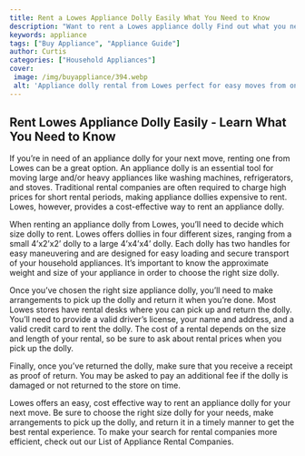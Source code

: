 ```yaml
---
title: Rent a Lowes Appliance Dolly Easily What You Need to Know
description: "Want to rent a Lowes appliance dolly Find out what you need to know from choosing the right dolly size to how much it can cost Learn which Lowes rental company to use and more"
keywords: appliance
tags: ["Buy Appliance", "Appliance Guide"]
author: Curtis
categories: ["Household Appliances"]
cover: 
 image: /img/buyappliance/394.webp
 alt: 'Appliance dolly rental from Lowes perfect for easy moves from one place to another'
---
```

## Rent Lowes Appliance Dolly Easily - Learn What You Need to Know

If you’re in need of an appliance dolly for your next move, renting one from Lowes can be a great option. An appliance dolly is an essential tool for moving large and/or heavy appliances like washing machines, refrigerators, and stoves. Traditional rental companies are often required to charge high prices for short rental periods, making appliance dollies expensive to rent. Lowes, however, provides a cost-effective way to rent an appliance dolly.

When renting an appliance dolly from Lowes, you’ll need to decide which size dolly to rent. Lowes offers dollies in four different sizes, ranging from a small 4’x2’x2’ dolly to a large 4’x4’x4’ dolly. Each dolly has two handles for easy maneuvering and are designed for easy loading and secure transport of your household appliances. It’s important to know the approximate weight and size of your appliance in order to choose the right size dolly.

Once you’ve chosen the right size appliance dolly, you’ll need to make arrangements to pick up the dolly and return it when you’re done. Most Lowes stores have rental desks where you can pick up and return the dolly. You’ll need to provide a valid driver’s license, your name and address, and a valid credit card to rent the dolly. The cost of a rental depends on the size and length of your rental, so be sure to ask about rental prices when you pick up the dolly.

Finally, once you’ve returned the dolly, make sure that you receive a receipt as proof of return. You may be asked to pay an additional fee if the dolly is damaged or not returned to the store on time.

Lowes offers an easy, cost effective way to rent an appliance dolly for your next move. Be sure to choose the right size dolly for your needs, make arrangements to pick up the dolly, and return it in a timely manner to get the best rental experience. To make your search for rental companies more efficient, check out our List of Appliance Rental Companies.
